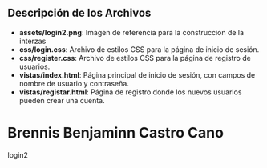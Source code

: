 ## Descripción de los Archivos

- **assets/login2.png**: Imagen de referencia para la construccion de la interzas
- **css/login.css**: Archivo de estilos CSS para la página de inicio de sesión.
- **css/register.css**: Archivo de estilos CSS para la página de registro de usuarios.
- **vistas/index.html**: Página principal de inicio de sesión, con campos de nombre de usuario y contraseña.
- **vistas/registar.html**: Página de registro donde los nuevos usuarios pueden crear una cuenta.

# Brennis Benjaminn Castro Cano

login2

